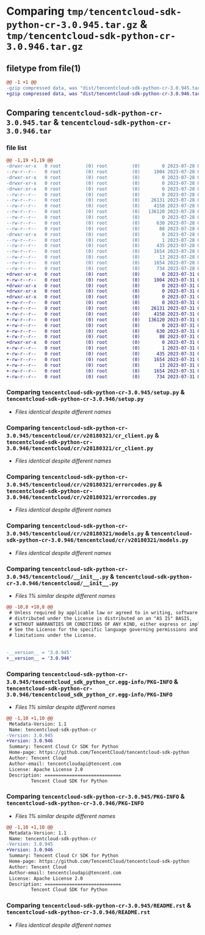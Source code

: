 # Comparing `tmp/tencentcloud-sdk-python-cr-3.0.945.tar.gz` & `tmp/tencentcloud-sdk-python-cr-3.0.946.tar.gz`

## filetype from file(1)

```diff
@@ -1 +1 @@
-gzip compressed data, was "dist/tencentcloud-sdk-python-cr-3.0.945.tar", last modified: Fri Jul 28 00:25:25 2023, max compression
+gzip compressed data, was "dist/tencentcloud-sdk-python-cr-3.0.946.tar", last modified: Mon Jul 31 00:23:36 2023, max compression
```

## Comparing `tencentcloud-sdk-python-cr-3.0.945.tar` & `tencentcloud-sdk-python-cr-3.0.946.tar`

### file list

```diff
@@ -1,19 +1,19 @@
-drwxr-xr-x   0 root         (0) root         (0)        0 2023-07-28 00:25:25.000000 tencentcloud-sdk-python-cr-3.0.945/
--rw-r--r--   0 root         (0) root         (0)     1004 2023-07-28 00:25:25.000000 tencentcloud-sdk-python-cr-3.0.945/setup.py
-drwxr-xr-x   0 root         (0) root         (0)        0 2023-07-28 00:25:25.000000 tencentcloud-sdk-python-cr-3.0.945/tencentcloud/
-drwxr-xr-x   0 root         (0) root         (0)        0 2023-07-28 00:25:25.000000 tencentcloud-sdk-python-cr-3.0.945/tencentcloud/cr/
-drwxr-xr-x   0 root         (0) root         (0)        0 2023-07-28 00:25:25.000000 tencentcloud-sdk-python-cr-3.0.945/tencentcloud/cr/v20180321/
--rw-r--r--   0 root         (0) root         (0)        0 2023-07-28 00:25:25.000000 tencentcloud-sdk-python-cr-3.0.945/tencentcloud/cr/v20180321/__init__.py
--rw-r--r--   0 root         (0) root         (0)    26131 2023-07-28 00:25:25.000000 tencentcloud-sdk-python-cr-3.0.945/tencentcloud/cr/v20180321/cr_client.py
--rw-r--r--   0 root         (0) root         (0)     4158 2023-07-28 00:25:25.000000 tencentcloud-sdk-python-cr-3.0.945/tencentcloud/cr/v20180321/errorcodes.py
--rw-r--r--   0 root         (0) root         (0)   136120 2023-07-28 00:25:25.000000 tencentcloud-sdk-python-cr-3.0.945/tencentcloud/cr/v20180321/models.py
--rw-r--r--   0 root         (0) root         (0)        0 2023-07-28 00:25:25.000000 tencentcloud-sdk-python-cr-3.0.945/tencentcloud/cr/__init__.py
--rw-r--r--   0 root         (0) root         (0)      630 2023-07-28 00:25:25.000000 tencentcloud-sdk-python-cr-3.0.945/tencentcloud/__init__.py
--rw-r--r--   0 root         (0) root         (0)       88 2023-07-28 00:25:25.000000 tencentcloud-sdk-python-cr-3.0.945/setup.cfg
-drwxr-xr-x   0 root         (0) root         (0)        0 2023-07-28 00:25:25.000000 tencentcloud-sdk-python-cr-3.0.945/tencentcloud_sdk_python_cr.egg-info/
--rw-r--r--   0 root         (0) root         (0)        1 2023-07-28 00:25:25.000000 tencentcloud-sdk-python-cr-3.0.945/tencentcloud_sdk_python_cr.egg-info/dependency_links.txt
--rw-r--r--   0 root         (0) root         (0)      435 2023-07-28 00:25:25.000000 tencentcloud-sdk-python-cr-3.0.945/tencentcloud_sdk_python_cr.egg-info/SOURCES.txt
--rw-r--r--   0 root         (0) root         (0)     1654 2023-07-28 00:25:25.000000 tencentcloud-sdk-python-cr-3.0.945/tencentcloud_sdk_python_cr.egg-info/PKG-INFO
--rw-r--r--   0 root         (0) root         (0)       13 2023-07-28 00:25:25.000000 tencentcloud-sdk-python-cr-3.0.945/tencentcloud_sdk_python_cr.egg-info/top_level.txt
--rw-r--r--   0 root         (0) root         (0)     1654 2023-07-28 00:25:25.000000 tencentcloud-sdk-python-cr-3.0.945/PKG-INFO
--rw-r--r--   0 root         (0) root         (0)      734 2023-07-28 00:25:25.000000 tencentcloud-sdk-python-cr-3.0.945/README.rst
+drwxr-xr-x   0 root         (0) root         (0)        0 2023-07-31 00:23:36.000000 tencentcloud-sdk-python-cr-3.0.946/
+-rw-r--r--   0 root         (0) root         (0)     1004 2023-07-31 00:23:36.000000 tencentcloud-sdk-python-cr-3.0.946/setup.py
+drwxr-xr-x   0 root         (0) root         (0)        0 2023-07-31 00:23:36.000000 tencentcloud-sdk-python-cr-3.0.946/tencentcloud/
+drwxr-xr-x   0 root         (0) root         (0)        0 2023-07-31 00:23:36.000000 tencentcloud-sdk-python-cr-3.0.946/tencentcloud/cr/
+drwxr-xr-x   0 root         (0) root         (0)        0 2023-07-31 00:23:36.000000 tencentcloud-sdk-python-cr-3.0.946/tencentcloud/cr/v20180321/
+-rw-r--r--   0 root         (0) root         (0)        0 2023-07-31 00:23:36.000000 tencentcloud-sdk-python-cr-3.0.946/tencentcloud/cr/v20180321/__init__.py
+-rw-r--r--   0 root         (0) root         (0)    26131 2023-07-31 00:23:36.000000 tencentcloud-sdk-python-cr-3.0.946/tencentcloud/cr/v20180321/cr_client.py
+-rw-r--r--   0 root         (0) root         (0)     4158 2023-07-31 00:23:36.000000 tencentcloud-sdk-python-cr-3.0.946/tencentcloud/cr/v20180321/errorcodes.py
+-rw-r--r--   0 root         (0) root         (0)   136120 2023-07-31 00:23:36.000000 tencentcloud-sdk-python-cr-3.0.946/tencentcloud/cr/v20180321/models.py
+-rw-r--r--   0 root         (0) root         (0)        0 2023-07-31 00:23:36.000000 tencentcloud-sdk-python-cr-3.0.946/tencentcloud/cr/__init__.py
+-rw-r--r--   0 root         (0) root         (0)      630 2023-07-31 00:23:36.000000 tencentcloud-sdk-python-cr-3.0.946/tencentcloud/__init__.py
+-rw-r--r--   0 root         (0) root         (0)       88 2023-07-31 00:23:36.000000 tencentcloud-sdk-python-cr-3.0.946/setup.cfg
+drwxr-xr-x   0 root         (0) root         (0)        0 2023-07-31 00:23:36.000000 tencentcloud-sdk-python-cr-3.0.946/tencentcloud_sdk_python_cr.egg-info/
+-rw-r--r--   0 root         (0) root         (0)        1 2023-07-31 00:23:36.000000 tencentcloud-sdk-python-cr-3.0.946/tencentcloud_sdk_python_cr.egg-info/dependency_links.txt
+-rw-r--r--   0 root         (0) root         (0)      435 2023-07-31 00:23:36.000000 tencentcloud-sdk-python-cr-3.0.946/tencentcloud_sdk_python_cr.egg-info/SOURCES.txt
+-rw-r--r--   0 root         (0) root         (0)     1654 2023-07-31 00:23:36.000000 tencentcloud-sdk-python-cr-3.0.946/tencentcloud_sdk_python_cr.egg-info/PKG-INFO
+-rw-r--r--   0 root         (0) root         (0)       13 2023-07-31 00:23:36.000000 tencentcloud-sdk-python-cr-3.0.946/tencentcloud_sdk_python_cr.egg-info/top_level.txt
+-rw-r--r--   0 root         (0) root         (0)     1654 2023-07-31 00:23:36.000000 tencentcloud-sdk-python-cr-3.0.946/PKG-INFO
+-rw-r--r--   0 root         (0) root         (0)      734 2023-07-31 00:23:36.000000 tencentcloud-sdk-python-cr-3.0.946/README.rst
```

### Comparing `tencentcloud-sdk-python-cr-3.0.945/setup.py` & `tencentcloud-sdk-python-cr-3.0.946/setup.py`

 * *Files identical despite different names*

### Comparing `tencentcloud-sdk-python-cr-3.0.945/tencentcloud/cr/v20180321/cr_client.py` & `tencentcloud-sdk-python-cr-3.0.946/tencentcloud/cr/v20180321/cr_client.py`

 * *Files identical despite different names*

### Comparing `tencentcloud-sdk-python-cr-3.0.945/tencentcloud/cr/v20180321/errorcodes.py` & `tencentcloud-sdk-python-cr-3.0.946/tencentcloud/cr/v20180321/errorcodes.py`

 * *Files identical despite different names*

### Comparing `tencentcloud-sdk-python-cr-3.0.945/tencentcloud/cr/v20180321/models.py` & `tencentcloud-sdk-python-cr-3.0.946/tencentcloud/cr/v20180321/models.py`

 * *Files identical despite different names*

### Comparing `tencentcloud-sdk-python-cr-3.0.945/tencentcloud/__init__.py` & `tencentcloud-sdk-python-cr-3.0.946/tencentcloud/__init__.py`

 * *Files 1% similar despite different names*

```diff
@@ -10,8 +10,8 @@
 # Unless required by applicable law or agreed to in writing, software
 # distributed under the License is distributed on an "AS IS" BASIS,
 # WITHOUT WARRANTIES OR CONDITIONS OF ANY KIND, either express or implied.
 # See the License for the specific language governing permissions and
 # limitations under the License.
 
 
-__version__ = '3.0.945'
+__version__ = '3.0.946'
```

### Comparing `tencentcloud-sdk-python-cr-3.0.945/tencentcloud_sdk_python_cr.egg-info/PKG-INFO` & `tencentcloud-sdk-python-cr-3.0.946/tencentcloud_sdk_python_cr.egg-info/PKG-INFO`

 * *Files 1% similar despite different names*

```diff
@@ -1,10 +1,10 @@
 Metadata-Version: 1.1
 Name: tencentcloud-sdk-python-cr
-Version: 3.0.945
+Version: 3.0.946
 Summary: Tencent Cloud Cr SDK for Python
 Home-page: https://github.com/TencentCloud/tencentcloud-sdk-python
 Author: Tencent Cloud
 Author-email: tencentcloudapi@tencent.com
 License: Apache License 2.0
 Description: ============================
         Tencent Cloud SDK for Python
```

### Comparing `tencentcloud-sdk-python-cr-3.0.945/PKG-INFO` & `tencentcloud-sdk-python-cr-3.0.946/PKG-INFO`

 * *Files 1% similar despite different names*

```diff
@@ -1,10 +1,10 @@
 Metadata-Version: 1.1
 Name: tencentcloud-sdk-python-cr
-Version: 3.0.945
+Version: 3.0.946
 Summary: Tencent Cloud Cr SDK for Python
 Home-page: https://github.com/TencentCloud/tencentcloud-sdk-python
 Author: Tencent Cloud
 Author-email: tencentcloudapi@tencent.com
 License: Apache License 2.0
 Description: ============================
         Tencent Cloud SDK for Python
```

### Comparing `tencentcloud-sdk-python-cr-3.0.945/README.rst` & `tencentcloud-sdk-python-cr-3.0.946/README.rst`

 * *Files identical despite different names*

